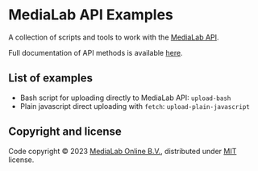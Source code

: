 # MediaLab API Examples

A collection of scripts and tools to work with the [MediaLab API](https://www.medialab.co/).

Full documentation of API methods is available [here](https://medialab.cc/api).

## List of examples

- Bash script for uploading directly to MediaLab API: `upload-bash`
- Plain javascript direct uploading with `fetch`: `upload-plain-javascript`

## Copyright and license

Code copyright © 2023 [MediaLab Online B.V.](https://medialab.co), distributed under [MIT](LICENSE) license.

